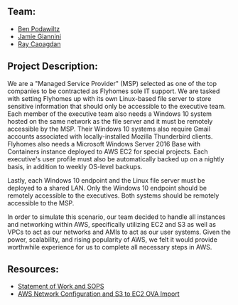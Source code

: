 ## Team:
* [Ben Podawiltz](https://github.com/benpodawiltz)
* [Jamie Giannini](https://github.com/JGiannini)
* [Ray Caoagdan](https://github.com/rcaoagdan)

## Project Description:
We are a "Managed Service Provider" (MSP) selected as one of the top companies to be contracted as Flyhomes sole IT support. We are tasked with setting Flyhomes up with its own Linux-based file server to store sensitive information that should only be accessible to the executive team. Each member of the executive team also needs a Windows 10 system hosted on the same network as the file server and it must be remotely accessible by the MSP. Their Windows 10 systems also require Gmail accounts associated with locally-installed Mozilla Thunderbird clients. Flyhomes also needs a Microsoft Windows Server 2016 Base with Containers instance deployed to AWS EC2 for special projects. Each executive's user profile must also be automatically backed up on a nightly basis, in addition to weekly OS-level backups. 

Lastly, each Windows 10 endpoint and the Linux file server must be deployed to a shared LAN. Only the Windows 10 endpoint should be remotely accessible to the executives. Both systems should be remotely accessible to the MSP. 

In order to simulate this scenario, our team decided to handle all instances and networking within AWS, specifically utilizing EC2 and S3 as well as VPCs to act as our networks and AMIs to act as our user systems. Given the power, scalability, and rising popularity of AWS, we felt it would provide worthwhile experience for us to complete all necessary steps in AWS.

## Resources:
* [Statement of Work and SOPS](https://docs.google.com/document/d/1mZdO2vRkZy8hxwWiL_pVDoiAzJsEjf3Y8kdbJY6s8OU/edit?usp=sharing)
* [AWS Network Configuration and S3 to EC2 OVA Import](https://docs.google.com/document/d/1bdQWQwTo7sG_6oQg0SHU88PjvG1E25GkAkqQB5RNbO0/edit#heading=h.v4hmhhyopoai)
